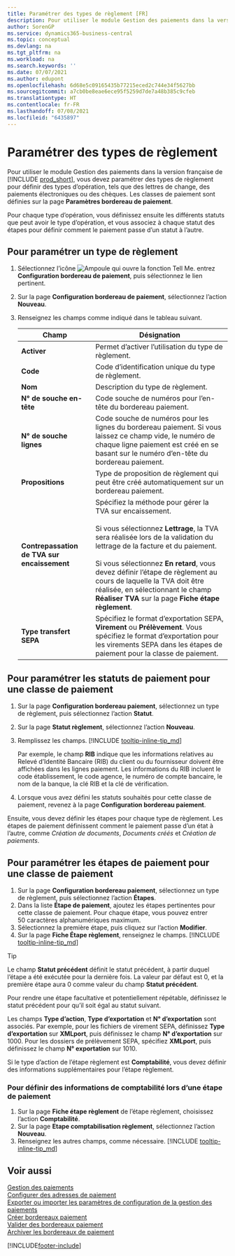 ```yaml
---
title: Paramétrer des types de règlement [FR]
description: Pour utiliser le module Gestion des paiements dans la version française, vous devez paramétrer des types de règlement pour définir des types d’opération, tels que des lettres de change, des paiements électroniques ou des chèques.
author: SorenGP
ms.service: dynamics365-business-central
ms.topic: conceptual
ms.devlang: na
ms.tgt_pltfrm: na
ms.workload: na
ms.search.keywords: ''
ms.date: 07/07/2021
ms.author: edupont
ms.openlocfilehash: 6d68e5c09165435b77215eced2c744e34f5627bb
ms.sourcegitcommit: a7cb0be8eae6ece95f5259d7de7a48b385c9cfeb
ms.translationtype: HT
ms.contentlocale: fr-FR
ms.lasthandoff: 07/08/2021
ms.locfileid: "6435897"
---
```

# <a name="set-up-payment-classes"></a>Paramétrer des types de règlement

Pour utiliser le module Gestion des paiements dans la version française de [!INCLUDE [prod_short](../../includes/prod_short.md)], vous devez paramétrer des types de règlement pour définir des types d’opération, tels que des lettres de change, des paiements électroniques ou des chèques. Les classes de paiement sont définies sur la page **Paramètres bordereau de paiement**.  

Pour chaque type d’opération, vous définissez ensuite les différents statuts que peut avoir le type d’opération, et vous associez à chaque statut des étapes pour définir comment le paiement passe d’un statut à l’autre.  

## <a name="to-set-up-a-payment-class"></a>Pour paramétrer un type de règlement  

1. Sélectionnez l’icône ![Ampoule qui ouvre la fonction Tell Me.](../../media/ui-search/search_small.png "Dites-moi ce que vous voulez faire") entrez **Configuration bordereau de paiement**, puis sélectionnez le lien pertinent.  
2. Sur la page **Configuration bordereau de paiement**, sélectionnez l’action **Nouveau**.  
3. Renseignez les champs comme indiqué dans le tableau suivant.  

    |Champ|Désignation|  
    |---------------------------------|---------------------------------------|  
    |**Activer**|Permet d’activer l’utilisation du type de règlement.|  
    |**Code**|Code d’identification unique du type de règlement.|  
    |**Nom**|Description du type de règlement.|  
    |**N° de souche en-tête**|Code souche de numéros pour l’en-tête du bordereau paiement.|  
    |**N° de souche lignes**|Code souche de numéros pour les lignes du bordereau paiement. Si vous laissez ce champ vide, le numéro de chaque ligne paiement est créé en se basant sur le numéro d’en-tête du bordereau paiement.|  
    |**Propositions**|Type de proposition de règlement qui peut être créé automatiquement sur un bordereau paiement.|  
    |**Contrepassation de TVA sur encaissement**|Spécifiez la méthode pour gérer la TVA sur encaissement.<br /><br /> Si vous sélectionnez **Lettrage**, la TVA sera réalisée lors de la validation du lettrage de la facture et du paiement.<br /><br /> Si vous sélectionnez **En retard**, vous devez définir l’étape de règlement au cours de laquelle la TVA doit être réalisée, en sélectionnant le champ **Réaliser TVA** sur la page **Fiche étape règlement**.|  
    |**Type transfert SEPA**|Spécifiez le format d’exportation SEPA, **Virement** ou **Prélèvement**. Vous spécifiez le format d’exportation pour les virements SEPA dans les étapes de paiement pour la classe de paiement.|  

## <a name="to-set-up-payment-statuses-for-a-payment-class"></a>Pour paramétrer les statuts de paiement pour une classe de paiement  

1. Sur la page **Configuration bordereau paiement**, sélectionnez un type de règlement, puis sélectionnez l’action **Statut**.  
2. Sur la page **Statut règlement**, sélectionnez l’action **Nouveau**.  
3. Remplissez les champs. [!INCLUDE [tooltip-inline-tip_md](../../includes/tooltip-inline-tip_md.md)]  

    Par exemple, le champ **RIB** indique que les informations relatives au Relevé d’Identité Bancaire (RIB) du client ou du fournisseur doivent être affichées dans les lignes paiement. Les informations du RIB incluent le code établissement, le code agence, le numéro de compte bancaire, le nom de la banque, la clé RIB et la clé de vérification.

4. Lorsque vous avez défini les statuts souhaités pour cette classe de paiement, revenez à la page **Configuration bordereau paiement**.  

Ensuite, vous devez définir les étapes pour chaque type de règlement. Les étapes de paiement définissent comment le paiement passe d’un état à l’autre, comme *Création de documents*, *Documents créés* et *Création de paiements*.  

## <a name="to-set-up-payment-steps-for-a-payment-class"></a>Pour paramétrer les étapes de paiement pour une classe de paiement

1. Sur la page **Configuration bordereau paiement**, sélectionnez un type de règlement, puis sélectionnez l’action **Étapes**.  
2. Dans la liste **Étape de paiement**, ajoutez les étapes pertinentes pour cette classe de paiement. Pour chaque étape, vous pouvez entrer 50 caractères alphanumériques maximum.  
3. Sélectionnez la première étape, puis cliquez sur l’action **Modifier**.  
4. Sur la page **Fiche Étape règlement**, renseignez le champs. [!INCLUDE [tooltip-inline-tip_md](../../includes/tooltip-inline-tip_md.md)]

> [!TIP]
> Le champ **Statut précédent** définit le statut précédent, à partir duquel l’étape a été exécutée pour la dernière fois. La valeur par défaut est 0, et la première étape aura 0 comme valeur du champ **Statut précédent**.
>
> Pour rendre une étape facultative et potentiellement répétable, définissez le statut précédent pour qu’il soit égal au statut suivant.
>
> Les champs **Type d’action**, **Type d’exportation** et **N° d’exportation** sont associés. Par exemple, pour les fichiers de virement SEPA, définissez **Type d’exportation** sur **XMLport**, puis définissez le champ **N° d’exportation** sur 1000. Pour les dossiers de prélèvement SEPA, spécifiez **XMLport**, puis définissez le champ **N° exportation** sur 1010.

Si le type d’action de l’étape règlement est **Comptabilité**, vous devez définir des informations supplémentaires pour l’étape règlement.  

### <a name="to-set-up-ledger-information-for-a-payment-step"></a>Pour définir des informations de comptabilité lors d’une étape de paiement  

1. Sur la page **Fiche étape règlement** de l’étape règlement, choisissez l’action **Comptabilité**.  
2. Sur la page **Etape comptabilisation règlement**, sélectionnez l’action **Nouveau**.  
3. Renseignez les autres champs, comme nécessaire. [!INCLUDE [tooltip-inline-tip_md](../../includes/tooltip-inline-tip_md.md)]

## <a name="see-also"></a>Voir aussi

 [Gestion des paiements](payment-management.md)  
 [Configurer des adresses de paiement](how-to-set-up-payment-addresses.md)  
 [Exporter ou importer les paramètres de configuration de la gestion des paiements](how-to-export-or-import-payment-management-setup-parameters.md)  
 [Créer bordereaux paiement](how-to-create-payment-slips.md)  
 [Valider des bordereaux paiement](how-to-post-payment-slips.md)  
 [Archiver les bordereaux de paiement](how-to-archive-payment-slips.md)

[!INCLUDE[footer-include](../../includes/footer-banner.md)]